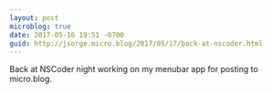 ```yaml
---
layout: post
microblog: true
date: 2017-05-16 19:51 -0700
guid: http://jsorge.micro.blog/2017/05/17/back-at-nscoder.html
---
```

Back at NSCoder night working on my menubar app for posting to micro.blog.
